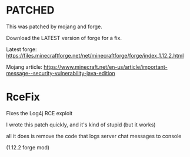 # PATCHED

This was patched by mojang and forge.

Download the LATEST version of forge for a fix.

Latest forge:
https://files.minecraftforge.net/net/minecraftforge/forge/index_1.12.2.html

Mojang article:
https://www.minecraft.net/en-us/article/important-message--security-vulnerability-java-edition

# RceFix
Fixes the Log4j RCE exploit


I wrote this patch quickly, and it's kind of stupid (but it works)

all it does is remove the code that logs server chat messages to console

(1.12.2 forge mod)
